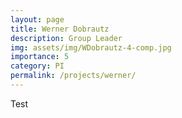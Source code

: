 ```yaml
---
layout: page
title: Werner Dobrautz
description: Group Leader
img: assets/img/WDobrautz-4-comp.jpg
importance: 5
category: PI
permalink: /projects/werner/
---
```


Test